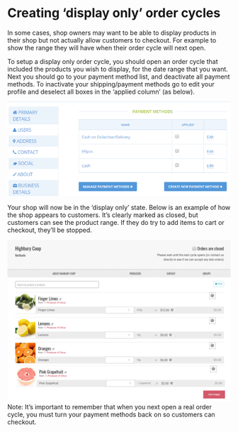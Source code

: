 # Creating ‘display only’ order cycles

In some cases, shop owners may want to be able to display products in their shop but not actually allow customers to checkout. For example to show the range they will have when their order cycle will next open.

To setup a display only order cycle, you should open an order cycle that included the products you wish to display, for the date range that you want. Next you should go to your payment method list, and deactivate all payment methods. To inactivate your shipping/payment methods go to edit your profile and deselect all boxes in the ‘applied column’ \(as below\).

![](/assets/53-CreatingDisplayOC-1-Inactive-closed_old.png)

Your shop will now be in the ‘display only’ state. Below is an example of how the shop appears to customers. It’s clearly marked as closed, but customers can see the product range. If they do try to add items to cart or checkout, they’ll be stopped.

![](/assets/53-CreatingDisplayOC-2-display-only_old.png)Note: It’s important to remember that when you next open a real order cycle, you must turn your payment methods back on so customers can checkout.

